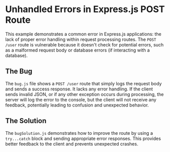 # Unhandled Errors in Express.js POST Route

This example demonstrates a common error in Express.js applications: the lack of proper error handling within request processing routes.  The `POST /user` route is vulnerable because it doesn't check for potential errors, such as a malformed request body or database errors (if interacting with a database).

## The Bug

The `bug.js` file shows a `POST /user` route that simply logs the request body and sends a success response.  It lacks any error handling.  If the client sends invalid JSON, or if any other exception occurs during processing, the server will log the error to the console, but the client will not receive any feedback, potentially leading to confusion and unexpected behavior.

## The Solution

The `bugSolution.js` demonstrates how to improve the route by using a `try...catch` block and sending appropriate error responses. This provides better feedback to the client and prevents unexpected crashes.